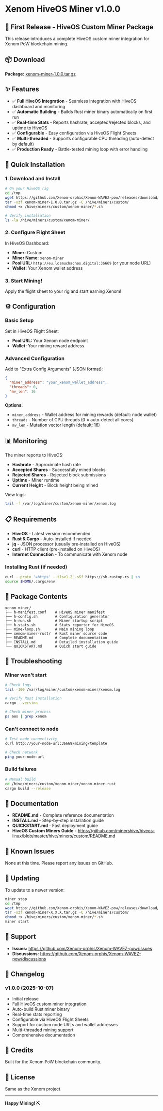 # Xenom HiveOS Miner v1.0.0

## 🎉 First Release - HiveOS Custom Miner Package

This release introduces a complete HiveOS custom miner integration for Xenom PoW blockchain mining.

## 📦 Download

**Package:** [xenom-miner-1.0.0.tar.gz](https://github.com/Xenom-orphis/Xenom-WAVEZ-pow/releases/download/v1.0.0/xenom-miner-1.0.0.tar.gz)

## ✨ Features

- ✅ **Full HiveOS Integration** - Seamless integration with HiveOS dashboard and monitoring
- ✅ **Automatic Building** - Builds Rust miner binary automatically on first run
- ✅ **Real-time Stats** - Reports hashrate, accepted/rejected blocks, and uptime to HiveOS
- ✅ **Configurable** - Easy configuration via HiveOS Flight Sheets
- ✅ **Multi-threaded** - Supports configurable CPU threading (auto-detect by default)
- ✅ **Production Ready** - Battle-tested mining loop with error handling

## 🚀 Quick Installation

### 1. Download and Install

```bash
# On your HiveOS rig
cd /tmp
wget https://github.com/Xenom-orphis/Xenom-WAVEZ-pow/releases/download/v1.0.0/xenom-miner-1.0.0.tar.gz
tar -xzf xenom-miner-1.0.0.tar.gz -C /hive/miners/custom/
chmod +x /hive/miners/custom/xenom-miner/*.sh

# Verify installation
ls -la /hive/miners/custom/xenom-miner/
```

### 2. Configure Flight Sheet

In HiveOS Dashboard:
- **Miner:** Custom
- **Miner Name:** `xenom-miner`
- **Pool URL:** `http://eu.losmuchachos.digital:36669` (or your node URL)
- **Wallet:** Your Xenom wallet address

### 3. Start Mining!

Apply the flight sheet to your rig and start earning Xenom!

## ⚙️ Configuration

### Basic Setup
Set in HiveOS Flight Sheet:
- **Pool URL:** Your Xenom node endpoint
- **Wallet:** Your mining reward address

### Advanced Configuration
Add to "Extra Config Arguments" (JSON format):
```json
{
  "miner_address": "your_xenom_wallet_address",
  "threads": 0,
  "mv_len": 16
}
```

**Options:**
- `miner_address` - Wallet address for mining rewards (default: node wallet)
- `threads` - Number of CPU threads (0 = auto-detect all cores)
- `mv_len` - Mutation vector length (default: 16)

## 📊 Monitoring

The miner reports to HiveOS:
- **Hashrate** - Approximate hash rate
- **Accepted Shares** - Successfully mined blocks
- **Rejected Shares** - Rejected block submissions
- **Uptime** - Miner runtime
- **Current Height** - Block height being mined

View logs:
```bash
tail -f /var/log/miner/custom/xenom-miner/xenom.log
```

## 📋 Requirements

- **HiveOS** - Latest version recommended
- **Rust & Cargo** - Auto-installed if needed
- **jq** - JSON processor (usually pre-installed on HiveOS)
- **curl** - HTTP client (pre-installed on HiveOS)
- **Internet Connection** - To communicate with Xenom node

### Installing Rust (if needed)
```bash
curl --proto '=https' --tlsv1.2 -sSf https://sh.rustup.rs | sh
source $HOME/.cargo/env
```

## 📁 Package Contents

```
xenom-miner/
├── h-manifest.conf    # HiveOS miner manifest
├── h-config.sh        # Configuration generator
├── h-run.sh           # Miner startup script
├── h-stats.sh         # Stats reporter for HiveOS
├── mine-loop.sh       # Main mining loop
├── xenom-miner-rust/  # Rust miner source code
├── README.md          # Complete documentation
├── INSTALL.md         # Detailed installation guide
└── QUICKSTART.md      # Quick start guide
```

## 🔧 Troubleshooting

### Miner won't start
```bash
# Check logs
tail -100 /var/log/miner/custom/xenom-miner/xenom.log

# Verify Rust installation
cargo --version

# Check miner process
ps aux | grep xenom
```

### Can't connect to node
```bash
# Test node connectivity
curl http://your-node-url:36669/mining/template

# Check network
ping your-node-url
```

### Build failures
```bash
# Manual build
cd /hive/miners/custom/xenom-miner/xenom-miner-rust
cargo build --release
```

## 📖 Documentation

- **README.md** - Complete reference documentation
- **INSTALL.md** - Step-by-step installation guide
- **QUICKSTART.md** - Fast deployment guide
- **HiveOS Custom Miners Guide** - https://github.com/minershive/hiveos-linux/blob/master/hive/miners/custom/README.md

## 🐛 Known Issues

None at this time. Please report any issues on GitHub.

## 🔄 Updating

To update to a newer version:
```bash
miner stop
cd /tmp
wget https://github.com/Xenom-orphis/Xenom-WAVEZ-pow/releases/download/vX.X.X/xenom-miner-X.X.X.tar.gz
tar -xzf xenom-miner-X.X.X.tar.gz -C /hive/miners/custom/
chmod +x /hive/miners/custom/xenom-miner/*.sh
miner start
```

## 💬 Support

- **Issues:** https://github.com/Xenom-orphis/Xenom-WAVEZ-pow/issues
- **Discussions:** https://github.com/Xenom-orphis/Xenom-WAVEZ-pow/discussions

## 📝 Changelog

### v1.0.0 (2025-10-07)
- Initial release
- Full HiveOS custom miner integration
- Auto-build Rust miner binary
- Real-time stats reporting
- Configurable via HiveOS Flight Sheets
- Support for custom node URLs and wallet addresses
- Multi-threaded mining support
- Comprehensive documentation

## 🙏 Credits

Built for the Xenom PoW blockchain community.

## 📄 License

Same as the Xenom project.

---

**Happy Mining! ⛏️**
